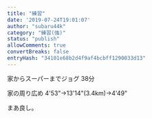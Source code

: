 ```yaml
---
title: "練習"
date: '2019-07-24T19:01:07'
author: "subaru44k"
category: "練習(強)"
status: "publish"
allowComments: true
convertBreaks: false
entryHash: "34101e68b2d4f9af4bcbff1290033d13"
---
```

家からスーパーまでジョグ
38分

家の周り広め
4'53"→13'14"(3.4km)→4'49"

まあ良し。

